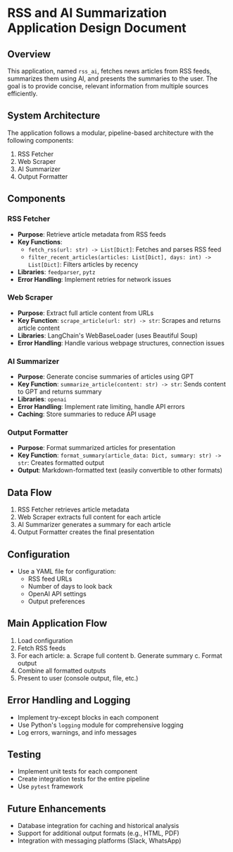 # RSS and AI Summarization Application Design Document

## Overview

This application, named `rss_ai`, fetches news articles from RSS feeds, summarizes them using AI, and presents the summaries to the user. The goal is to provide concise, relevant information from multiple sources efficiently.

## System Architecture

The application follows a modular, pipeline-based architecture with the following components:

1. RSS Fetcher
1. Web Scraper
1. AI Summarizer
1. Output Formatter

## Components

### RSS Fetcher

- **Purpose**: Retrieve article metadata from RSS feeds
- **Key Functions**:
  - `fetch_rss(url: str) -> List[Dict]`: Fetches and parses RSS feed
  - `filter_recent_articles(articles: List[Dict], days: int) -> List[Dict]`: Filters articles by recency
- **Libraries**: `feedparser`, `pytz`
- **Error Handling**: Implement retries for network issues

### Web Scraper

- **Purpose**: Extract full article content from URLs
- **Key Function**: `scrape_article(url: str) -> str`: Scrapes and returns article content
- **Libraries**: LangChain's WebBaseLoader (uses Beautiful Soup)
- **Error Handling**: Handle various webpage structures, connection issues

### AI Summarizer

- **Purpose**: Generate concise summaries of articles using GPT
- **Key Function**: `summarize_article(content: str) -> str`: Sends content to GPT and returns summary
- **Libraries**: `openai`
- **Error Handling**: Implement rate limiting, handle API errors
- **Caching**: Store summaries to reduce API usage

### Output Formatter

- **Purpose**: Format summarized articles for presentation
- **Key Function**: `format_summary(article_data: Dict, summary: str) -> str`: Creates formatted output
- **Output**: Markdown-formatted text (easily convertible to other formats)

## Data Flow

1. RSS Fetcher retrieves article metadata
1. Web Scraper extracts full content for each article
1. AI Summarizer generates a summary for each article
1. Output Formatter creates the final presentation

## Configuration

- Use a YAML file for configuration:
  - RSS feed URLs
  - Number of days to look back
  - OpenAI API settings
  - Output preferences

## Main Application Flow

1. Load configuration
1. Fetch RSS feeds
1. For each article:
   a. Scrape full content
   b. Generate summary
   c. Format output
1. Combine all formatted outputs
1. Present to user (console output, file, etc.)

## Error Handling and Logging

- Implement try-except blocks in each component
- Use Python's `logging` module for comprehensive logging
- Log errors, warnings, and info messages

## Testing

- Implement unit tests for each component
- Create integration tests for the entire pipeline
- Use `pytest` framework

## Future Enhancements

- Database integration for caching and historical analysis
- Support for additional output formats (e.g., HTML, PDF)
- Integration with messaging platforms (Slack, WhatsApp)
